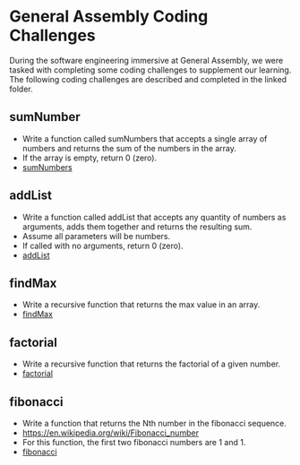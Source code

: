 # General Assembly Coding Challenges
During the software engineering immersive at General Assembly, we were tasked with completing some coding challenges to supplement our learning. The following coding challenges are described and completed in the linked folder.
## sumNumber
* Write a function called sumNumbers that accepts a single array of numbers and returns the sum of the numbers in the array.
* If the array is empty, return 0 (zero).
* [sumNumbers](sumNumbers/script.js)
## addList
* Write a function called addList that accepts any quantity of numbers as arguments, 
  adds them together and returns the resulting sum.
* Assume all parameters will be numbers.
* If called with no arguments, return 0 (zero).
* [addList](addList/script.js)
## findMax
* Write a recursive function that returns the max value in an array.
* [findMax](findMax/script.js)
## factorial
* Write a recursive function that returns the factorial of a given number.
* [factorial](factorial/script.js)
## fibonacci
* Write a function that returns the Nth number in the fibonacci sequence.
* https://en.wikipedia.org/wiki/Fibonacci_number
* For this function, the first two fibonacci numbers are 1 and 1.
* [fibonacci](fibonacci/script.js)